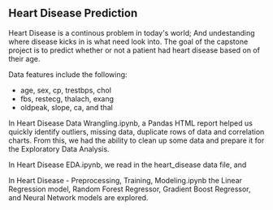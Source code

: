 Heart Disease Prediction 
 - 

Heart Disease is a continous problem in today's world; And undestanding where disease kicks in is what need look into. 
The goal of the capstone project is to predict whether or not a patient had heart disease based on of their age. 

Data features include the following: 
- age, sex, cp, trestbps, chol
- fbs, restecg, thalach, exang
- oldpeak, slope, ca, and thal     


In Heart Disease Data Wrangling.ipynb, a Pandas HTML report helped us quickly identify outliers, missing data, duplicate rows of data and correlation charts. From this, we had the ability to clean up some data and prepare it for the Exploratory Data Analysis. 

In Heart Disease EDA.ipynb, we read in the heart_disease data file, and 

In Heart Disease - Preprocessing, Training, Modeling.ipynb the Linear Regression model, Random Forest Regressor, Gradient Boost Regressor, and Neural Network models are explored.
